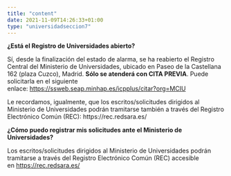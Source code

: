 ```yaml
---
title: "content"
date: 2021-11-09T14:26:33+01:00
type: "universidadseccion7"
---
```

<p><strong>&iquest;Est&aacute; el Registro de Universidades abierto?</strong></p>
<p>S&iacute;, desde la finalizaci&oacute;n del estado de alarma, se ha reabierto el Registro Central del Ministerio de Universidades, ubicado en Paseo de la Castellana 162 (plaza Cuzco), Madrid.<span>&nbsp;</span><strong>S&oacute;lo se atender&aacute; con CITA PREVIA</strong>. Puede solicitarla en el siguiente enlace:<span>&nbsp;</span><a title="Ir a 'Cita previa', en ventana nueva" href="https://ssweb.seap.minhap.es/icpplus/citar?org=MCIU" target="_blank" rel="noopener">https://ssweb.seap.minhap.es/icpplus/citar?org=MCIU <i class="icon fas fa-external-link-alt"></i></a></p>
<p>Le recordamos, igualmente, que los escritos/solicitudes dirigidos al Ministerio de Universidades podr&aacute;n tramitarse tambi&eacute;n a trav&eacute;s del Registro Electr&oacute;nico Com&uacute;n (REC): https://rec.redsara.es/</p>
<p><strong>&iquest;C&oacute;mo puedo registrar mis solicitudes ante el Ministerio de Universidades?</strong></p>
<p>Los escritos/solicitudes dirigidos al Ministerio de Universidades podr&aacute;n tramitarse a trav&eacute;s del Registro Electr&oacute;nico Com&uacute;n (REC) accesible en<span>&nbsp;</span><a title="&quot;Ir a 'https://rec.redsara.es', en ventana nueva&quot;" href="https://rec.redsara.es/" target="_blank" rel="noopener">https://rec.redsara.es/ <i class="icon fas fa-external-link-alt"></i></a></p>